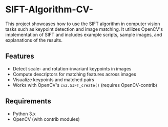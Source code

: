 # SIFT-Algorithm-CV-

This project showcases how to use the SIFT algorithm in computer vision tasks such as keypoint detection and image matching. It utilizes OpenCV's implementation of SIFT and includes example scripts, sample images, and explanations of the results.

## Features
- Detect scale- and rotation-invariant keypoints in images
- Compute descriptors for matching features across images
- Visualize keypoints and matched pairs
- Works with OpenCV's `cv2.SIFT_create()` (requires OpenCV-contrib)

## Requirements
- Python 3.x
- OpenCV (with contrib modules)
